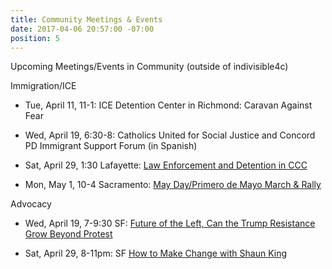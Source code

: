 ```yaml
---
title: Community Meetings & Events
date: 2017-04-06 20:57:00 -07:00
position: 5
---
```


Upcoming Meetings/Events in Community (outside of indivisible4c)

Immigration/ICE

* Tue, April 11, 11-1: ICE Detention Center in Richmond: Caravan Against Fear

* Wed, April 19, 6:30-8: Catholics United for Social Justice and Concord PD Immigrant Support Forum (in Spanish)

* Sat, April 29, 1:30 Lafayette: [Law Enforcement and Detention in CCC](https://go.peoplepower.org/event/action_attend/4624)

* Mon, May 1, 10-4 Sacramento: [May Day/Primero de Mayo March & Rally](https://www.facebook.com/events/1387085794698602/)

Advocacy

* Wed, April 19, 7-9:30 SF: [Future of the Left, Can the Trump Resistance Grow Beyond Protest](https://info.sfchronicle.com/chroniclechats)

* Sat, April 29, 8-11pm: SF [How to Make Change with Shaun King](https://www.facebook.com/events/956008097832012/)